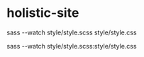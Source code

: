 # holistic-site
sass --watch style/style.scss style/style.css

sass --watch style/style.scss:style/style.css